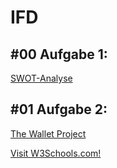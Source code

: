 # IFD

<h2>#00 Aufgabe 1:</h2>
<a href="https://xd.adobe.com/view/d75505a8-0ff7-4590-8c1f-0198ce0ef607-8206/?fullscreen&hints=off">SWOT-Analyse</a>

<h2>#01 Aufgabe 2:</h2> 
<a href="https://github.com/isabels99/IFD/blob/main/The%20Wallet%20Project%20.pdf">The Wallet Project</a>

<a href="https://www.w3schools.com/">Visit W3Schools.com!</a>
